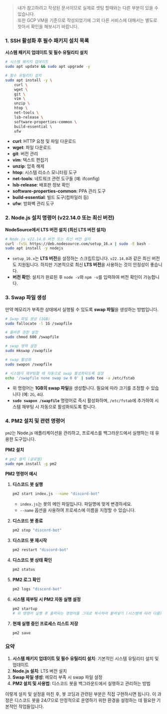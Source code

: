 > 내가 참고하려고 작성된 문서이므로 실제로 셋팅 할때와는 다른 부분이 있을 수 있습니다.<br>또한 GCP VM을 기준으로 작성되었기에 그외 다른 서비스에 대해서는 별도로 찻아서 확인을 해보시기 바랍니다.

### 1. **SSH 활성화 후 필수 패키지 설치 목록**

**시스템 패키지 업데이트 및 필수 유틸리티 설치**
```bash
# 시스템 패키지 업데이트
sudo apt update && sudo apt upgrade -y

# 필수 유틸리티 설치
sudo apt install -y \
    curl \
    wget \
    git \
    vim \
    unzip \
    htop \
    net-tools \
    lsb-release \
    software-properties-common \
    build-essential \
    ufw
```

- **curl**: HTTP 요청 및 파일 다운로드
- **wget**: 파일 다운로드
- **git**: 버전 관리
- **vim**: 텍스트 편집기
- **unzip**: 압축 해제
- **htop**: 시스템 리소스 모니터링 도구
- **net-tools**: 네트워크 관련 도구들 (예: ifconfig)
- **lsb-release**: 배포판 정보 확인
- **software-properties-common**: PPA 관리 도구
- **build-essential**: 빌드 도구(컴파일러 등)
- **ufw**: 방화벽 관리 도구

### 2. **Node.js 설치 명령어** (v22.14.0 또는 최신 버전)
**NodeSource에서 LTS 버전 설치 (최신 LTS 버전 설치)**
```bash
# Node.js v22.14.0 버전 또는 최신 버전 설치
curl -fsSL https://deb.nodesource.com/setup_16.x | sudo -E bash -
sudo apt install -y nodejs
```

- `setup_16.x`는 **LTS 버전**을 설정하는 스크립트입니다. `v22.14.0`과 같은 최신 버전도 지원됩니다. 하지만 기본적으로 최신 **LTS 버전**을 사용하는 것이 안정성이 좋습니다.
- **버전 확인**: 설치가 완료된 후 `node -v`와 `npm -v`를 입력하여 버전 확인이 가능합니다.

### 3. **Swap 파일 생성**
만약 메모리가 부족한 상태에서 실행될 수 있도록 **swap 파일**을 생성하는 방법입니다.

```bash
# Swap 파일 생성 (1GB)
sudo fallocate -l 1G /swapfile

# 올바른 권한 설정
sudo chmod 600 /swapfile

# swap 영역 설정
sudo mkswap /swapfile

# swap 활성화
sudo swapon /swapfile

# 시스템이 재부팅할 때 자동으로 swap 활성화되도록 설정
echo '/swapfile none swap sw 0 0' | sudo tee -a /etc/fstab
```

- 위 명령어는 **1GB의 swap 파일**을 생성합니다. 필요에 따라 크기를 조정할 수 있습니다 (예: `2G`, `4G`).
- **`sudo swapon /swapfile`** 명령어로 즉시 활성화하며, `/etc/fstab`에 추가하여 시스템 재부팅 시 자동으로 활성화되도록 합니다.

### 4. **PM2 설치 및 관련 명령어**
`pm2`는 Node.js 애플리케이션을 관리하고, 프로세스를 백그라운드에서 실행하는 데 유용한 도구입니다.

**PM2 설치**
```bash
# pm2 설치 (글로벌)
sudo npm install -g pm2
```

**PM2 명령어 예시**
1. **디스코드 봇 실행**
   ```bash
   pm2 start index.js --name "discord-bot"
   ```
   - `index.js`는 봇의 메인 파일입니다. 파일명에 맞게 변경하세요.
   - `--name` 옵션을 사용하여 프로세스에 이름을 지정할 수 있습니다.

2. **디스코드 봇 종료**
   ```bash
   pm2 stop "discord-bot"
   ```

3. **디스코드 봇 재시작**
   ```bash
   pm2 restart "discord-bot"
   ```

4. **디스코드 봇 상태 확인**
   ```bash
   pm2 status
   ```

5. **PM2 로그 확인**
   ```bash
   pm2 logs "discord-bot"
   ```

6. **시스템 재부팅 시 PM2 자동 실행 설정**
   ```bash
   pm2 startup
   # 위 명령어 실행 후 출력되는 명령어를 그대로 복사하여 붙여넣기 (시스템에 따라 다름)
   ```

7. **현재 실행 중인 프로세스 리스트 저장**
   ```bash
   pm2 save
   ```

### **요약**

1. **시스템 패키지 업데이트 및 필수 유틸리티 설치**: 기본적인 시스템 유틸리티 설치 및 업데이트
2. **Node.js 설치**: LTS 버전 설치
3. **Swap 파일 생성**: 메모리 부족 시 swap 파일 설정
4. **PM2 설치 및 사용법**: 디스코드 봇을 백그라운드에서 실행하고 관리하는 방법

이렇게 설치 및 설정을 마친 후, 봇 코딩과 관련된 부분은 직접 구현하시면 됩니다. 이 과정은 디스코드 봇을 24/7으로 안정적으로 운영하기 위한 환경을 설정하는 데 필요한 기본적인 작업들입니다.